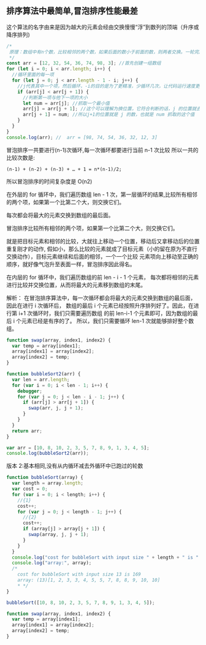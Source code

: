 ## 排序算法中最简单,冒泡排序性能最差

这个算法的名字由来是因为越大的元素会经由交换慢慢“浮”到数列的顶端（升序或降序排列)

```js
/*
 原理：数组中有n个数，比较相邻的两个数，如果后面的数小于前面的数，则两者交换。一轮完成后，此时最大的数据已经在最后，此时进行第二轮，确定倒数第二个数，依次几轮就可完成：
 */
const arr = [12, 32, 54, 36, 74, 98, 3]; //首先创建一组数组
for (let i = 0; i < arr.length; i++) {
  //循环里面的每一项
  for (let j = 0; j < arr.length - 1 - i; j++) {
    //j代表其中一个项，然后循环，-i的目的是为了更精准，少循环几次，让代码运行速度更快
    if (arr[j] < arr[j + 1]) {
      //判断第一项与他下一项的大小
      let num = arr[j]; //抓取一个最小值
      arr[j] = arr[j + 1]; //这个可以理解为换位置，它符合判断的话，j 的位置就去了 j+1 的位置
      arr[j + 1] = num; //所以j+1的位置就是 j 的数，也就是 num 抓取的这个值
    }
  }
}
console.log(arr); //  arr = [98, 74, 54, 36, 32, 12, 3]
```

冒泡排序一共要进行(n-1)次循环,每一次循环都要进行当前 n-1 次比较
所以一共的比较次数是:

```
(n-1) + (n-2) + (n-3) + … + 1 = n*(n-1)/2;
```

所以冒泡排序的时间复杂度是 O(n2)

在外层的 for 循环中，我们遍历数组 len - 1 次，第一层循环的结果,比较所有相邻的两个项，如果第一个比第二个大，则交换它们。

每次都会将最大的元素交换到数组的最后面。

冒泡排序比较所有相邻的两个项，如果第一个比第二个大，则交换它们。

就是把目标元素和相邻的比较，大就往上移动一个位置，移动后又拿移动后的位置重复刚才的动作,
假如小，那么比较的元素就成了目标元素（小的留在原为不直行交换动作），目标元素继续和后面的相邻，一个一个比较
元素项向上移动至正确的顺序，就好像气泡升至表面一样，冒泡排序因此得名。

在内层的 for 循环中，我们遍历数组的前 len - i - 1 个元素，
每次都将相邻的元素进行比较并交换位置，从而将最大的元素移到数组的末尾。

解析：
在冒泡排序算法中，每一次循环都会将最大的元素交换到数组的最后面，因此在进行 i 次循环后，
数组的最后 i 个元素已经按照升序排列好了。因此，在进行第 i+1 次循环时，我们只需要遍历数组
的前 len-i-1 个元素即可，因为数组的最后 i 个元素已经是有序的了。
所以，我们只需要循环 len-1 次就能够排好整个数组。

```js
function swap(array, index1, index2) {
  var temp = array[index1];
  array[index1] = array[index2];
  array[index2] = temp;
}

function bubbleSort2(arr) {
  var len = arr.length;
  for (var i = 0; i < len - 1; i++) {
    debugger;
    for (var j = 0; j < len - i - 1; j++) {
      if (arr[j] > arr[j + 1]) {
        swap(arr, j, j + 1);
      }
    }
  }
  return arr;
}

var arr = [10, 8, 10, 2, 3, 5, 7, 8, 9, 1, 3, 4, 5];
console.log(bubbleSort2(arr));
```

版本 2:基本相同,没有从内循环减去外循环中已跑过的轮数

```js
function bubbleSort(array) {
  var length = array.length;
  var cost = 0;
  for (var i = 0; i < length; i++) {
    //{1}
    cost++;
    for (var j = 0; j < length - 1; j++) {
      //{2}
      cost++;
      if (array[j] > array[j + 1]) {
        swap(array, j, j + 1);
      }
    }
  }
  console.log("cost for bubbleSort with input size " + length + " is " + cost);
  console.log("array:", array);
  /*
    cost for bubbleSort with input size 13 is 169
    array: (13)[1, 2, 3, 3, 4, 5, 5, 7, 8, 8, 9, 10, 10]
    * */
}

bubbleSort([10, 8, 10, 2, 3, 5, 7, 8, 9, 1, 3, 4, 5]);

function swap(array, index1, index2) {
  var temp = array[index1];
  array[index1] = array[index2];
  array[index2] = temp;
}
```
